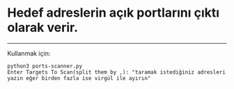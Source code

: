 # Hedef adreslerin açık portlarını çıktı olarak verir.
-----

Kullanmak için:

`python3 ports-scanner.py`</br>
`Enter Targets To Scan(split them by ,): "taramak istediğiniz adresleri yazın eğer birden fazla ise virgül ile ayırın"`
